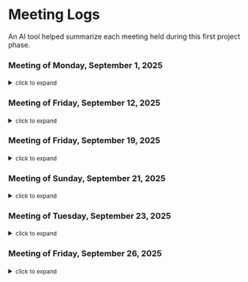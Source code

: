 # Meeting Logs
An AI tool helped summarize each meeting held during this first project phase.


### Meeting of Monday, September 1, 2025
<details>
<summary><small>click to expand</small></summary>

#### Meeting Summary:
In this first meeting, we talked about the project's goal: a web calendar for the psychology clinic. The team discussed making the process simple and showed a working model. We agreed to work on the administrator features before the patient features.
#### Agreements and Decisions:
- We agreed that the team's first step is to understand the problem and list the system's tasks.
- We decided to develop the administrator's features before the patient's appointment request section.
- We established that canceled appointments will not be deleted from the system. Instead, their status will be changed to keep a record.
- We clarified that the secretary is the main person responsible for managing appointments in the system.
- The participants promised to review the existing documents and ask questions as they go.
#### Assigned Tasks and People in Charge:
- Edgar Cambranes Martinez: Asked the participants to review the project documents to come up with questions.
- Carlos Roberto Ek Raigoza: Will share the link to the project repository, send the URL for a reference graph, and provide access to the prototype website so the team can explore it.
</details>


### Meeting of Friday, September 12, 2025
<details>
<summary><small>click to expand</small></summary>

#### Meeting Summary:
The discussion was about managing the appointment calendar and the project's technical needs. We clarified key features, like how to cancel appointments. We agreed to create a detailed list of functional and non-functional requirements to guide the project.
#### Agreements and Decisions:
- We confirmed that the system must allow canceling appointments instead of deleting them completely.
- We agreed on the need for a clear user interface to view scheduled appointments.
- The team agreed to create a list of functional and non-functional requirements, including questions about the process of scheduling appointments.
- We highlighted the importance of reviewing the existing documents to identify the "Happy Path" (the ideal process flow) and possible problems.
#### Assigned Tasks and People in Charge:
- Edgar Cambranes Martinez: Will review the list of functional and non-functional requirements and provide feedback.
- Alfredo Alexander Castañeda Euan and Leonardo Lomas Lopez: Will create a document with the description and title of each requirement and will let Edgar Cambranes Martinez know when it is ready for review.
#### Results:
- A formal document with the list of the project's functional and non-functional requirements.
</details>

### Meeting of Friday, September 19, 2025
<details>
<summary><small>click to expand</small></summary>

#### Meeting Summary:
This meeting was about project planning. We discussed functional and non-functional requirements, the work method, and team organization. We defined roles, suggested using Scrum, and scheduled a meeting to finalize the requirements to be presented to the professor.
#### Agreements and Decisions:
- We agreed that the professor will review the list of requirements to provide feedback.
- We decided there is a need to implement a validation system for the data entered by users.
- The project documentation must include diagrams and artifacts, and the delivery videos must be in English.
- We decided to use agile methods like Scrum for project management.
- A meeting was scheduled for Sunday at 6 p.m. to select the requirements to be presented.
- We agreed to improve the look of the repository and to clearly define the roles of each team member.
#### Assigned Tasks and People in Charge:
- Alfredo Alexander Castañeda Euan and the team: Will define the Scrum methodology to be used.
- Alfredo Alexander Castañeda Euan: Will send all the requirements found in the repository for the team to review.
- Juan Manuel Hernandez Miranda and the team: Will create a presentation video for the project delivery.
- Leonardo Lomas Lopez: Will coordinate the Sunday meeting to review requirements and define roles.
#### Results:
- A document or definition of the Scrum methodology to be implemented.
- A project presentation video.
</details>

### Meeting of Sunday, September 21, 2025
<details>
<summary><small>click to expand</small></summary>

#### Meeting Summary:
The team discussed how to manage branches in the repository, the project's structure, and how roles are assigned. Instructions were given on how to use Git, and we reviewed the functional and non-functional requirements to improve them for feedback.
#### Agreements and Decisions:
- We established that each task must have its own branch in the repository and that pull requests must be approved by the leaders.
- The project structure was defined with folders for the model, view, and controller, and the need to handle .txt files.
- We agreed that the system must check if a new user is already in the database before adding them.
- Alfredo Alexander Castañeda Euan and Leonardo Lomas López were named leaders of the Backend group.
- The team will be divided into backend and frontend, using Kanban and GitHub for management.
- We decided to present the requirements as they are now to get feedback and improve them later.
#### Assigned Tasks and People in Charge:
- Alfredo Alexander Castañeda Euan: Will send a document explaining the workflow in the repository and will coordinate the review of the system requirements.
- Leonardo Lomas Lopez: Will review the repository to ensure it is updated and will be in charge of the contact documentation.
- Paola Lizzeth Parra Canche: Will create a branch for the frontend and a PDF document with the folder structure and requirements for the presentation.
- Juan Manuel Hernandez Miranda: Will look for additional requirements and will share a Word document summarizing what was discussed.
#### Results:
- A document explaining the workflow in the repository (Git flow).
- A "frontend" branch in the repository.
- A PDF document for the presentation, detailing the folder structure and requirements.
- A Word document with a summary of the requirements discussed.

</details>

### Meeting of Tuesday, September 23, 2025
<details>
<summary><small>click to expand</small></summary>

#### Meeting Summary:
In this meeting, we reviewed the system documentation and discussed the existing model, clarifying that it is only a front-end. We emphasized the importance of defining a team workflow with clear responsibilities, activity logs, and using Sprints for organization.
#### Agreements and Decisions:
- We clarified that the current model does not have a back-end and that features like printing the calendar need to be added.
- We agreed to define a workflow where each member keeps a log of their activities to measure their individual contribution.
- We proposed working in Sprints and using tools like Markdown.
- We decided that use cases will be transformed into user stories.
- We established that collaborators must make pull requests instead of having direct access to protected branches.
#### Assigned Tasks and People in Charge:
- Alfredo Alexander Castañeda Euan and Leonardo Lomas Lopez: Will set dates for the project activities and will discuss the creation of branches and delegation of tasks in the next sprint.
- Alfredo Alexander Castañeda Euan: Will review the functional and non-functional requirements to ensure they are complete.
#### Results:
- Individual activity logs for each team member.
- A schedule with defined dates for the project activities.
</details>

### Meeting of Friday, September 26, 2025
<details>
<summary><small>click to expand</small></summary>

#### Meeting Summary:
This session focused on detailing the non-functional requirements by setting usability and performance goals. We discussed appointment management, system feedback to the user, and introduced the MoSCoW method for prioritizing tasks.
#### Agreements and Decisions:
- We set goals for non-functional requirements: a new user must complete critical tasks in less than 15 minutes, and the calendar interface must load in less than 2 seconds.
- We agreed to add more details and use cases to the documentation.
- We clarified that both secretaries and administrators can create and reschedule appointments.
- All system operations must show success or error messages in less than one second, and the messages must be clear and specific.
- The calendar should allow for weekly and daily views.
- The interface design must be consistent and adaptable, following a common style guide.
- We will use the MoSCoW method (Must, Should, Could, Won't) to prioritize tasks and requirements.
- We defined that the methodology for managing the workflow will be Kanban.
#### Assigned Tasks and People in Charge:
- Alfredo Alexander Castañeda Euan: Will send a link to a Google file, add goals to the non-functional requirements, specify the definition of a "new user," define the functional requirements for the repository, and prioritize them.
- Each team member (e.g., Paola): Will create and assign tasks in the Backlog.
#### Results:
- An updated non-functional requirements document with detailed goals.
- A defined and prioritized list of the functional requirements that will be included in the repository.
- A project Backlog with tasks created and assigned.
</details>